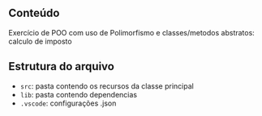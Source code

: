 ## Conteúdo

Exercício de POO com uso de Polimorfismo e classes/metodos abstratos: calculo de imposto

## Estrutura do arquivo

- `src`: pasta contendo os recursos da classe principal
- `lib`: pasta contendo dependencias
- `.vscode`: configurações .json